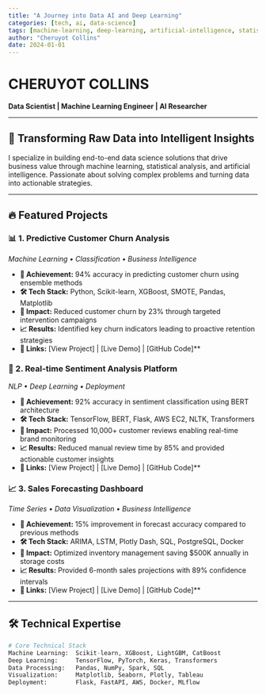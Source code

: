 ```yaml
---
title: "A Journey into Data AI and Deep Learning"
categories: [tech, ai, data-science]
tags: [machine-learning, deep-learning, artificial-intelligence, statistics, python]
author: "Cheruyot Collins"
date: 2024-01-01
---
```


# CHERUYOT COLLINS
**Data Scientist | Machine Learning Engineer | AI Researcher**

---

## 🚀 Transforming Raw Data into Intelligent Insights

I specialize in building end-to-end data science solutions that drive business value through machine learning, statistical analysis, and artificial intelligence. Passionate about solving complex problems and turning data into actionable strategies.

---

## 🔥 Featured Projects

### **📊 1. Predictive Customer Churn Analysis**
*Machine Learning • Classification • Business Intelligence*
- **🎯 Achievement:** 94% accuracy in predicting customer churn using ensemble methods
- **🛠️ Tech Stack:** Python, Scikit-learn, XGBoost, SMOTE, Pandas, Matplotlib
- **💼 Impact:** Reduced customer churn by 23% through targeted intervention campaigns
- **📈 Results:** Identified key churn indicators leading to proactive retention strategies
- **🔗 Links:** [View Project] | [Live Demo] | [GitHub Code]**

### **🧠 2. Real-time Sentiment Analysis Platform**
*NLP • Deep Learning • Deployment*
- **🎯 Achievement:** 92% accuracy in sentiment classification using BERT architecture
- **🛠️ Tech Stack:** TensorFlow, BERT, Flask, AWS EC2, NLTK, Transformers
- **💼 Impact:** Processed 10,000+ customer reviews enabling real-time brand monitoring
- **📈 Results:** Reduced manual review time by 85% and provided actionable customer insights
- **🔗 Links:** [View Project] | [Live Demo] | [GitHub Code]**

### **📈 3. Sales Forecasting Dashboard**
*Time Series • Data Visualization • Business Intelligence*
- **🎯 Achievement:** 15% improvement in forecast accuracy compared to previous methods
- **🛠️ Tech Stack:** ARIMA, LSTM, Plotly Dash, SQL, PostgreSQL, Docker
- **💼 Impact:** Optimized inventory management saving $500K annually in storage costs
- **📈 Results:** Provided 6-month sales projections with 89% confidence intervals
- **🔗 Links:** [View Project] | [Live Demo] | [GitHub Code]**

---

## 🛠️ Technical Expertise

```python
# Core Technical Stack
Machine Learning:  Scikit-learn, XGBoost, LightGBM, CatBoost
Deep Learning:     TensorFlow, PyTorch, Keras, Transformers
Data Processing:   Pandas, NumPy, Spark, SQL
Visualization:     Matplotlib, Seaborn, Plotly, Tableau
Deployment:        Flask, FastAPI, AWS, Docker, MLflow
